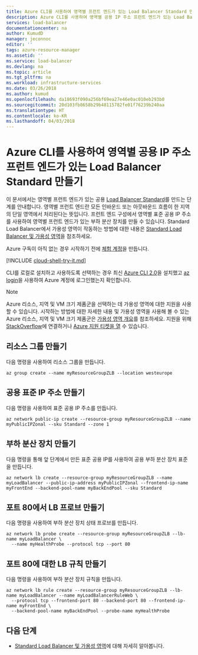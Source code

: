 ```yaml
---
title: Azure CLI를 사용하여 영역별 프런트 엔드가 있는 Load Balancer Standard 만들기 | Microsoft Docs
description: Azure CLI를 사용하여 영역별 공용 IP 주소 프런트 엔드가 있는 Load Balancer Standard를 만드는 방법 알아보기
services: load-balancer
documentationcenter: na
author: KumudD
manager: jeconnoc
editor: ''
tags: azure-resource-manager
ms.assetid: ''
ms.service: load-balancer
ms.devlang: na
ms.topic: article
ms.tgt_pltfrm: na
ms.workload: infrastructure-services
ms.date: 03/26/2018
ms.author: kumud
ms.openlocfilehash: da18693f090a256bf69ea27e46e0ac010eb293b0
ms.sourcegitcommit: 20d103fb8658b29b48115782fe01f76239b240aa
ms.translationtype: HT
ms.contentlocale: ko-KR
ms.lasthandoff: 04/03/2018
---
```

#  <a name="create-a-public-load-balancer-standard-with-zonal-frontend-using-azure-cli"></a>Azure CLI를 사용하여 영역별 공용 IP 주소 프런트 엔드가 있는 Load Balancer Standard 만들기

이 문서에서는 영역별 프런트 엔드가 있는 공용 [Load Balancer Standard](https://aka.ms/azureloadbalancerstandard)를 만드는 단계를 안내합니다. 영역별 프런트 엔드란 모든 인바운드 또는 아웃바운드 흐름이 한 지역의 단일 영역에서 처리된다는 뜻입니다. 프런트 엔드 구성에서 영역별 표준 공용 IP 주소를 사용하여 영역별 프런트 엔드가 있는 부하 분산 장치를 만들 수 있습니다. Standard Load Balancer에서 가용성 영역이 작동하는 방법에 대한 내용은 [Standard Load Balancer 및 가용성 영역](load-balancer-standard-availability-zones.md)을 참조하세요. 

Azure 구독이 아직 없는 경우 시작하기 전에 [체험 계정](https://azure.microsoft.com/free/?WT.mc_id=A261C142F)을 만듭니다.

[!INCLUDE [cloud-shell-try-it.md](../../includes/cloud-shell-try-it.md)]

CLI를 로컬로 설치하고 사용하도록 선택하는 경우 최신 [Azure CLI 2.0](https://docs.microsoft.com/cli/azure/install-azure-cli?view=azure-cli-latest)을 설치했고 [az login](https://docs.microsoft.com/cli/azure/reference-index?view=azure-cli-latest#az_login)을 사용하여 Azure 계정에 로그인했는지 확인합니다.

> [!NOTE]
> Azure 리소스, 지역 및 VM 크기 제품군을 선택하는 데 가용성 영역에 대한 지원을 사용할 수 있습니다. 시작하는 방법에 대한 자세한 내용 및 가용성 영역을 사용해 볼 수 있는 Azure 리소스, 지역 및 VM 크기 제품군은 [가용성 영역 개요](https://docs.microsoft.com/azure/availability-zones/az-overview)를 참조하세요. 지원을 위해 [StackOverflow](https://stackoverflow.com/questions/tagged/azure-availability-zones)에 연결하거나 [Azure 지원 티켓을 열](../azure-supportability/how-to-create-azure-support-request.md?toc=%2fazure%2fvirtual-network%2ftoc.json) 수 있습니다. 


## <a name="create-a-resource-group"></a>리소스 그룹 만들기

다음 명령을 사용하여 리소스 그룹을 만듭니다.

```azurecli-interactive
az group create --name myResourceGroupZLB --location westeurope
```

## <a name="create-a-public-standard-ip-address"></a>공용 표준 IP 주소 만들기

다음 명령을 사용하여 표준 공용 IP 주소를 만듭니다.

```azurecli-interactive
az network public-ip create --resource-group myResourceGroupZLB --name myPublicIPZonal --sku Standard --zone 1
```

## <a name="create-a-load-balancer"></a>부하 분산 장치 만들기

다음 명령을 통해 앞 단계에서 만든 표준 공용 IP를 사용하여 공용 부하 분산 장치 표준을 만듭니다.

```azurecli-interactive
az network lb create --resource-group myResourceGroupZLB --name myLoadBalancer --public-ip-address myPublicIPZonal --frontend-ip-name myFrontEnd --backend-pool-name myBackEndPool --sku Standard
```

## <a name="create-an-lb-probe-on-port-80"></a>포트 80에서 LB 프로브 만들기

다음 명령을 사용하여 부하 분산 장치 상태 프로브를 만듭니다.

```azurecli-interactive
az network lb probe create --resource-group myResourceGroupZLB --lb-name myLoadBalancer \
  --name myHealthProbe --protocol tcp --port 80
```

## <a name="create-an-lb-rule-for-port-80"></a>포트 80에 대한 LB 규칙 만들기

다음 명령을 사용하여 부하 분산 장치 규칙을 만듭니다.

```azurecli-interactive
az network lb rule create --resource-group myResourceGroupZLB --lb-name myLoadBalancer --name myLoadBalancerRuleWeb \
  --protocol tcp --frontend-port 80 --backend-port 80 --frontend-ip-name myFrontEnd \
  --backend-pool-name myBackEndPool --probe-name myHealthProbe
```

## <a name="next-steps"></a>다음 단계
- [Standard Load Balancer 및 가용성 영역](load-balancer-standard-availability-zones.md)에 대해 자세히 알아봅니다.



